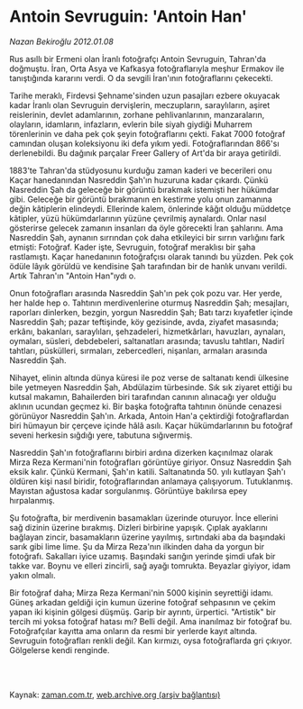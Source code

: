 # Antoin Sevruguin: 'Antoin Han'

*Nazan Bekiroğlu 2012.01.08*

<td class="columnist-detail">
<p>Rus asıllı bir Ermeni olan İranlı fotoğrafçı Antoin Sevruguin, Tahran'da doğmuştu. İran, Orta Asya ve Kafkasya fotoğraflarıyla meşhur Ermakov ile tanıştığında kararını verdi. O da sevgili İran'ının fotoğraflarını çekecekti.</p>
<p>
<div id="haberMetinDiv">
<p>Tarihe meraklı, Firdevsi Şehname'sinden uzun pasajları ezbere okuyacak kadar İranlı olan Sevruguin dervişlerin, meczupların, saraylıların, aşiret reislerinin, devlet adamlarının, zorhane pehlivanlarının, manzaraların, olayların, idamların, infazların, evlerin bile siyah giydiği Muharrem törenlerinin ve daha pek çok şeyin fotoğraflarını çekti. Fakat 7000 fotoğraf camından oluşan koleksiyonu iki defa yıkım yedi. Fotoğraflarından 866'sı derlenebildi. Bu dağınık parçalar Freer Gallery of Art'da bir araya getirildi.
<p>1883'te Tahran'da stüdyosunu kurduğu zaman kaderi ve becerileri onu Kaçar hanedanından Nasreddin Şah'ın huzuruna kadar çıkardı. Çünkü Nasreddin Şah da geleceğe bir görüntü bırakmak istemişti her hükümdar gibi. Geleceğe bir görüntü bırakmanın en kestirme yolu onun zamanına değin kâtiplerin elindeydi. Ellerinde kalem, önlerinde kâğıt olduğu müddetçe kâtipler, yüzü hükümdarlarının yüzüne çevrilmiş aynalardı. Onlar nasıl gösterirse gelecek zamanın insanları da öyle görecekti İran şahlarını. Ama Nasreddin Şah, aynanın sırrından çok daha etkileyici bir sırrın varlığını fark etmişti: Fotoğraf. Kader işte, Sevruguin, fotoğraf meraklısı bir şaha rastlamıştı. Kaçar hanedanının fotoğrafçısı olarak tanındı bu yüzden. Pek çok ödüle lâyık görüldü ve kendisine Şah tarafından bir de hanlık unvanı verildi. Artık Tahran'ın "Antoin Han"ıydı o.
<p>Onun fotoğrafları arasında Nasreddin Şah'ın pek çok pozu var. Her yerde, her halde hep o. Tahtının merdivenlerine oturmuş Nasreddin Şah; mesajları, raporları dinlerken, bezgin, yorgun Nasreddin Şah; Batı tarzı kıyafetler içinde Nasreddin Şah; pazar teftişinde, köy gezisinde, avda, ziyafet masasında; erkânı, bakanları, saraylıları, şehzadeleri, hizmetkârları, havuzları, aynaları, oymaları, süsleri, debdebeleri, saltanatları arasında; tavuslu tahtları, Nadirî tahtları, püskülleri, sırmaları, zebercedleri, nişanları, armaları arasında Nasreddin Şah.
<p>Nihayet, elinin altında dünya küresi ile poz verse de saltanatı kendi ülkesine bile yetmeyen Nasreddin Şah, Abdülazim türbesinde. Sık sık ziyaret ettiği bu kutsal makamın, Bahailerden biri tarafından canının alınacağı yer olduğu aklının ucundan geçmez ki. Bir başka fotoğrafta tahtının önünde cenazesi görünüyor Nasreddin Şah'ın. Arkada, Antoin Han'a çektirdiği fotoğraflardan biri hümayun bir çerçeve içinde hâlâ asılı. Kaçar hükümdarlarının bu fotoğraf seveni herkesin sığdığı yere, tabutuna sığıvermiş.
<p>Nasreddin Şah'ın fotoğraflarını birbiri ardına dizerken kaçınılmaz olarak Mirza Reza Kermani'nin fotoğrafları görüntüye giriyor. Onsuz Nasreddin Şah eksik kalır. Çünkü Kermani, Şah'ın katili. Saltanatında 50. yılı kutlayan Şah'ı öldüren kişi nasıl biridir, fotoğraflarından anlamaya çalışıyorum. Tutuklanmış. Mayıstan ağustosa kadar sorgulanmış. Görüntüye bakılırsa epey hırpalanmış.
<p>Şu fotoğrafta, bir merdivenin basamakları üzerinde oturuyor. İnce ellerini sağ dizinin üzerine bırakmış. Dizleri birbirine yapışık. Çıplak ayaklarını bağlayan zincir, basamakların üzerine yayılmış, sırtındaki aba da başındaki sarık gibi lime lime. Şu da Mirza Reza'nın ilkinden daha da yorgun bir fotoğrafı. Sakalları iyice uzamış. Başındaki sarığın yerinde şimdi ufak bir takke var. Boynu ve elleri zincirli, sağ ayağı tomrukta. Beyazlar giyiyor, idam yakın olmalı.
<p>Bir fotoğraf daha; Mirza Reza Kermani'nin 5000 kişinin seyrettiği idamı. Güneş arkadan geldiği için kumun üzerine fotoğraf sehpasının ve çekim yapan iki kişinin gölgesi düşmüş. Garip bir ayrıntı, ürpertici. "Artistik" bir tercih mi yoksa fotoğraf hatası mı? Belli değil. Ama inanılmaz bir fotoğraf bu. Fotoğrafçılar kayıtta ama onların da resmi bir yerlerde kayıt altında. Sevruguin fotoğrafları renkli değil. Kan kırmızı, oysa fotoğraflarda gri çıkıyor. Gölgelerse kendi renginde. </p></p></p></p></p></p></p></div>
</p>


<p><br>
		 </br></p></td>

Kaynak: [zaman.com.tr](http://zaman.com.tr/yazar.do?yazino=1225879), [web.archive.org (arşiv bağlantısı)](http://web.archive.org/web/20120203161644/http://www.zaman.com.tr:80/yazar.do?yazino=1225879)
